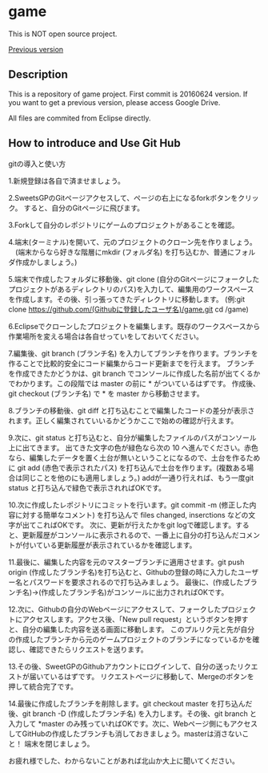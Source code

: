 # game
This is NOT open source project.

[Previous version](https://drive.google.com/drive/folders/0Bw0pbRfg9sLaRUc5dFAyZ2ZxZHM)

## Description
This is a repository of game project.
First commit is 20160624 version. If you want to get a previous version, please access Google Drive.

All files are commited from Eclipse directly.

## How to introduce and Use Git Hub

gitの導入と使い方

1.新規登録は各自で済ませましょう。

2.SweetsGPのGitページアクセスして、ページの右上になるforkボタンをクリック。
  すると、自分のGitページに飛びます。

3.Forkして自分のレポジトリにゲームのプロジェクトがあることを確認。

4.端末(ターミナル)を開いて、元のプロジェクトのクローン先を作りましょう。
　(端末からなら好きな階層にmkdir (フォルダ名) を打ち込むか、普通にフォルダ作成かしましょう。)

5.端末で作成したフォルダに移動後、git clone (自分のGitページにフォークしたプロジェクトがあるディレクトリのパス)を入力して、編集用のワークスペースを作成します。その後、引っ張ってきたディレクトリに移動します。
(例:git clone https://github.com/(Githubに登録したユーザ名)/game.git cd /game)

6.Eclipseでクローンしたプロジェクトを編集します。既存のワークスペースから作業場所を変える場合は各自せっていをしておいてください。

7.編集後、git branch (ブランチ名) を入力してブランチを作ります。ブランチを作ることで比較的安全にコード編集からコード更新までを行えます。
ブランチを作成できたかどうかは、git branch でコンソールに作成した名前が出てくるかでわかります。この段階では master の前に * がついているはずです。
作成後、git checkout (ブランチ名) で * を master から移動させます。

8.ブランチの移動後、git diff と打ち込むことで編集したコードの差分が表示されます。正しく編集されていいるかどうかここで始めの確認が行えます。

9.次に、git status と打ち込むと、自分が編集したファイルのパスがコンソール上に出てきます。
出てきた文字の色が緑色なら次の 10 へ進んでください。赤色なら、編集したデータを置く土台が無いということになるので、土台を作るために git add (赤色で表示されたパス) を打ち込んで土台を作ります。(複数ある場合は同じことを他のにも適用しましょう。)
addが一通り行えれば、もう一度git status と打ち込んで緑色で表示されればOKです。

10.次に作成したレポジトリにコミットを行います。git commit -m (修正した内容に対する簡単なコメント) を打ち込んで files changed, inserctions などの文字が出てこればOKです。
次に、更新が行えたかをgit logで確認します。すると、更新履歴がコンソールに表示されるので、一番上に自分の打ち込んだコメントが付いている更新履歴が表示されているかを確認します。

11.最後に、編集した内容を元のマスターブランチに適用させます。git push origin (作成したブランチ名)を打ち込むと、Githubの登録の時に入力したユーザー名とパスワードを要求されるので打ち込みましょう。
最後に、(作成したブランチ名)->(作成したブランチ名)がコンソールに出力されればOKです。

12.次に、Githubの自分のWebページにアクセスして、フォークしたプロジェクトにアクセスします。アクセス後、「New pull request」というボタンを押すと、自分の編集した内容を送る画面に移動します。
このプルリク元と先が自分の作成したブランチから元のゲームプロジェクトのブランチになっているかを確認し、確認できたらリクエストを送ります。

13.その後、SweetGPのGithubアカウントにログインして、自分の送ったリクエストが届いているはずです。
リクエストページに移動して、Mergeのボタンを押して統合完了です。

14.最後に作成したブランチを削除します。git checkout master を打ち込んだ後、git branch -D (作成したブランチ名) を入力します。その後、git branch と入力して *master のみ残っていればOKです。次に、Webページ側にもアクセスしてGitHubの作成したブランチも消しておきましょう。masterは消さないこと！
端末を閉じましょう。

お疲れ様でした、わからないことがあれば北山か大上に聞いてください。
